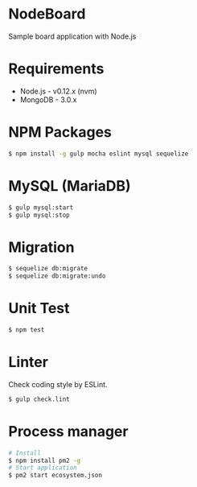 # NodeBoard
Sample board application with Node.js

# Requirements
* Node.js - v0.12.x (nvm)
* MongoDB - 3.0.x

# NPM Packages
```sh
$ npm install -g gulp mocha eslint mysql sequelize
```

# MySQL (MariaDB)
```sh
$ gulp mysql:start
$ gulp mysql:stop
```

# Migration
```sh
$ sequelize db:migrate
$ sequelize db:migrate:undo
```

# Unit Test
```sh
$ npm test
```

# Linter
Check coding style by ESLint.
```sh
$ gulp check.lint
```

# Process manager
```sh
# Install
$ npm install pm2 -g
# Start application
$ pm2 start ecosystem.json
```